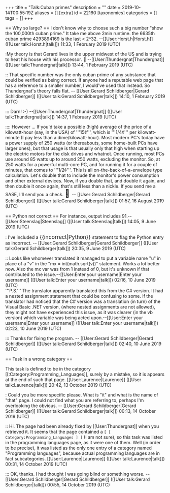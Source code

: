 +++
title = "Talk:Cuban primes"
description = ""
date = 2019-10-14T00:55:19Z
aliases = []
[extra]
id = 22160
[taxonomies]
categories = []
tags = []
+++

== Why so large? ==
I don't know why to choose such a big number "show the   100,000th   cuban prime."
It take me above 2min runtime. the 6635th cuban prime 4293894169 is the last < 2^32. --[[User:Horst.h|Horst.h]] ([[User talk:Horst.h|talk]]) 11:33, 1 February 2019 (UTC)

:My theory is that Gerard lives in the upper midwest of the US and is trying to heat his house with his processor. 🤔 --[[User:Thundergnat|Thundergnat]] ([[User talk:Thundergnat|talk]]) 13:44, 1 February 2019 (UTC)

:: That specific number was the only cuban prime of any substance that could be verified as being correct.   If anyone had a reputable web page that has a reference to a smaller number, I would've used that instead.   So Thundergnat's theory falls flat.     -- [[User:Gerard Schildberger|Gerard Schildberger]] ([[User talk:Gerard Schildberger|talk]]) 14:10, 1 February 2019 (UTC)

::: Darn! :-) --[[User:Thundergnat|Thundergnat]] ([[User talk:Thundergnat|talk]]) 14:37, 1 February 2019 (UTC)

:::: However ...     If you'd take a possible (high) average of the price of a kilowatt-hour   (say, in the USA)   of   '''15¢''',   which is   '''1/4¢'''   per kilowatt-minute   (I pay less than a dime/kilowatt-hour).   Most modern PC's today have a power supply of 250 watts (or thereabouts, some home-built PCs have larger ones),   but that usage is that usually only that high when starting up the electric motors for the disk drives and whatnot.   Once running, most PCs use around 85 watts up to around 250 watts, excluding the monitor.   So, at 250 watts for a powerful multi-core PC, and for running it for a couple of minutes,   that comes to   '''1/2¢'''.   This is all on-the-back-of-a-envelope type calculation.   Let's double that to include the monitor's power consumption and other external devices.   Now, if you double that,   and double it again,   and then double it once again,   that's still less than a nickle.   If you send me a SASE,   I'll send you a check.   <big><big><big> 🙂 </big></big></big>      -- [[User:Gerard Schildberger|Gerard Schildberger]] ([[User talk:Gerard Schildberger|talk]]) 01:57, 16 August 2019 (UTC)

== Python not correct ==
For instance, output includes 91.--[[User:Steenslag|Steenslag]] ([[User talk:Steenslag|talk]]) 14:05, 9 June 2019 (UTC)

: I've included a     <big> <nowiki> {{incorrect|Python}} </nowiki> </big>     statement to flag the Python entry as incorrect.     -- [[User:Gerard Schildberger|Gerard Schildberger]] ([[User talk:Gerard Schildberger|talk]]) 20:35, 9 June 2019 (UTC)

:: Looks like whomever translated it managed to put a variable name "u" in place of a "v" in the "mx = int(math.sqrt(v))" statement.  Works a lot better now.  Also the mx var was from 1 instead of 0, but it's unknown if that contributed to the issue.--[[User:Enter your username|Enter your username]] ([[User talk:Enter your username|talk]]) 02:16, 10 June 2019 (UTC) <br/>'''P.S.''' The translator apparently translated this from the C# version.  It had a nested assignment statement that could be confusing to some.  If the translator had noticed that the C# version was a translation (in turn) of the Visual Basic .NET version, (where nested assignments are not allowed), they might not have experienced this issue, as it was clearer (in the vb version) which variable was being acted upon.--[[User:Enter your username|Enter your username]] ([[User talk:Enter your username|talk]]) 02:23, 10 June 2019 (UTC)

::: Thanks for fixing the program.     -- [[User:Gerard Schildberger|Gerard Schildberger]] ([[User talk:Gerard Schildberger|talk]]) 02:40, 10 June 2019 (UTC)

== Task in a wrong category ==

This task is defined to be in the category [[:Category:Programming_Languages]], surely by a mistake, so it is appears at the end of such that page. [[User:Laurence|Laurence]] ([[User talk:Laurence|talk]]) 20:42, 13 October 2019 (UTC)

: Could you be more specific please.   What is "it" and what is the name of "that" page.   I could not find what you are referring to, perhaps I'm overlooking the obvious.     -- [[User:Gerard Schildberger|Gerard Schildberger]] ([[User talk:Gerard Schildberger|talk]]) 00:13, 14 October 2019 (UTC)

:: Hi. The page had been already fixed by [[User:Thundergnat]] when you retrieved it. It seems that the page contained a <code>[ [ Category:Programming_Languages ] ]</code> (I am not sure), so this task was listed in the programming languages page, as it were one of them. Well (in order to be precise), it was listed as the only one entry of a category named "Programming languages", because actual programming languages are in fact subcategories. [[User:Laurence|Laurence]] ([[User talk:Laurence|talk]]) 00:31, 14 October 2019 (UTC)

::: OK, thanks.   I had thought I was going blind or something worse.   -- [[User:Gerard Schildberger|Gerard Schildberger]] ([[User talk:Gerard Schildberger|talk]]) 00:55, 14 October 2019 (UTC)
